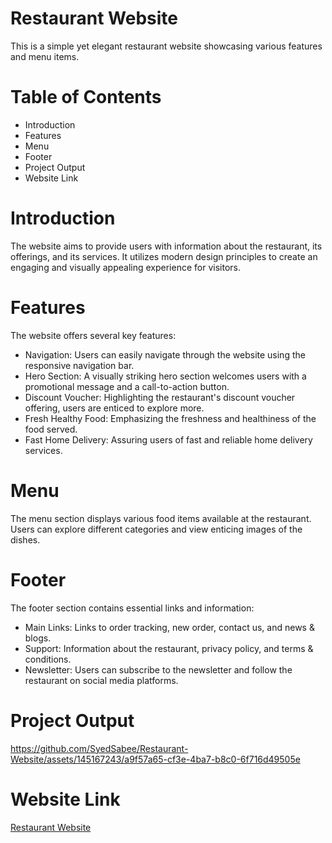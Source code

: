 # Restaurant Website
This is a simple yet elegant restaurant website showcasing various features and menu items.

# Table of Contents
  - Introduction
  - Features
  - Menu
  - Footer
  - Project Output
  - Website Link

# Introduction
The website aims to provide users with information about the restaurant, its offerings, and its services. It utilizes modern design principles to create an engaging and visually appealing experience for visitors.

# Features
The website offers several key features:

  - Navigation: Users can easily navigate through the website using the responsive navigation bar.
  - Hero Section: A visually striking hero section welcomes users with a promotional message and a call-to-action button.
  - Discount Voucher: Highlighting the restaurant's discount voucher offering, users are enticed to explore more.
  - Fresh Healthy Food: Emphasizing the freshness and healthiness of the food served.
  - Fast Home Delivery: Assuring users of fast and reliable home delivery services.

# Menu
The menu section displays various food items available at the restaurant. Users can explore different categories and view enticing images of the dishes.

# Footer
The footer section contains essential links and information:

  - Main Links: Links to order tracking, new order, contact us, and news & blogs.
  - Support: Information about the restaurant, privacy policy, and terms & conditions.
  - Newsletter: Users can subscribe to the newsletter and follow the restaurant on social media platforms.

# Project Output

https://github.com/SyedSabee/Restaurant-Website/assets/145167243/a9f57a65-cf3e-4ba7-b8c0-6f716d49505e

# Website Link

[Restaurant Website](https://syedsabee.github.io/Restaurant-Website/)
